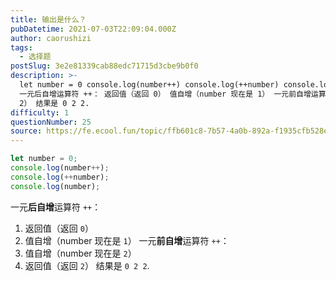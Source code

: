 ```yaml
---
title: 输出是什么？
pubDatetime: 2021-07-03T22:09:04.000Z
author: caorushizi
tags:
  - 选择题
postSlug: 3e2e81339cab88edc71715d3cbe9b0f0
description: >-
  let number = 0 console.log(number++) console.log(++number) console.log(number)
  一元后自增运算符 ++： 返回值（返回 0） 值自增（number 现在是 1） 一元前自增运算符 ++： 值自增（number 现在是 2） 返回值（返回
  2） 结果是 0 2 2.
difficulty: 1
questionNumber: 25
source: https://fe.ecool.fun/topic/ffb601c8-7b57-4a0b-892a-f1935cfb528e
---
```


```javascript
let number = 0;
console.log(number++);
console.log(++number);
console.log(number);
```

一元**后自增**运算符 `++`：

1. 返回值（返回 `0`）
2. 值自增（number 现在是 `1`）
   一元**前自增**运算符 `++`：
3. 值自增（number 现在是 `2`）
4. 返回值（返回 `2`）
   结果是 `0 2 2`.
